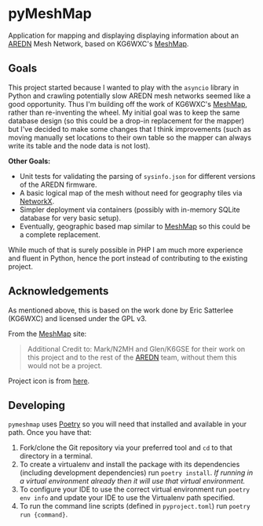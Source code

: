 pyMeshMap
=========

Application for mapping and displaying displaying information about an
[AREDN](https://arednmesh.org/) Mesh Network, based on KG6WXC's
[MeshMap](https://gitlab.kg6wxc.net/mesh/meshmap).


Goals
-----

This project started because I wanted to play with the `asyncio` library in
Python and crawling potentially slow AREDN mesh networks seemed like a good
opportunity.  Thus I'm building off the work of KG6WXC's
[MeshMap](https://gitlab.kg6wxc.net/mesh/meshmap), rather than re-inventing
the wheel.  My initial goal was to keep the same database design (so this
could be a drop-in replacement for the mapper) but I've decided to make some
changes that I think improvements (such as moving manually set locations to
their own table so the mapper can always write its table and the node data
is not lost).

**Other Goals:**

* Unit tests for validating the parsing of `sysinfo.json` for different versions
of the AREDN firmware.
* A basic logical map of the mesh without need for geography tiles via
[NetworkX](https://networkx.github.io/documentation/stable/index.html).
* Simpler deployment via containers (possibly with in-memory SQLite database for
very basic setup).
* Eventually, geographic based map similar to
[MeshMap](https://gitlab.kg6wxc.net/mesh/meshmap) so this could be a complete
replacement.

While much of that is surely possible in PHP I am much more experience and
fluent in Python, hence the port instead of contributing to the existing
project.


Acknowledgements
----------------

As mentioned above, this is based on the work done by Eric Satterlee (KG6WXC)
and licensed under the GPL v3.

From the [MeshMap](https://gitlab.kg6wxc.net/mesh/meshmap) site:

> Additional Credit to: Mark/N2MH and Glen/K6GSE for their work on this project
> and to the rest of the [AREDN](https://arednmesh.org/) team, without them this
> would not be a project.

Project icon is from [here](https://commons.wikimedia.org/wiki/File:FullMeshNetwork.svg).


Developing
----------

`pymeshmap` uses [Poetry](https://python-poetry.org/) so you will
need that installed and available in your path.  Once you have that:

1. Fork/clone the Git repository via your preferred tool and `cd` to that
directory in a terminal.
2. To create a virtualenv and install the package with its dependencies
(including development dependencies) run `poetry install`.  *If running in a
virtual environment already then it will use that virtual environment.*
3. To configure your IDE to use the correct virtual environment run `poetry env
info` and update your IDE to use the Virtualenv path specified.
4. To run the command line scripts (defined in `pyproject.toml`) run `poetry run
{command}`.
